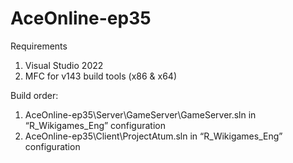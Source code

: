 # AceOnline-ep35
Requirements
1.	Visual Studio 2022
2.	MFC for v143 build tools (x86 & x64)

Build order:
1.	AceOnline-ep35\Server\GameServer\GameServer.sln in “R_Wikigames_Eng” configuration
2.	AceOnline-ep35\Client\ProjectAtum.sln in “R_Wikigames_Eng” configuration
